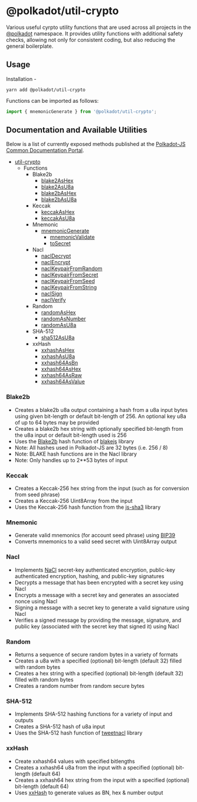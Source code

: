 # @polkadot/util-crypto

Various useful cyrpto utility functions that are used across all projects in the [@polkadot](https://polkadot.js.org) namespace. It provides utility functions with additional safety checks, allowing not only for consistent coding, but also reducing the general boilerplate.

## Usage

Installation -

```
yarn add @polkadot/util-crypto
```

Functions can be imported as follows:

```js
import { mnemonicGenerate } from '@polkadot/util-crypto';
```

## Documentation and Available Utilities

Below is a list of currently exposed methods published at the [Polkadot-JS Common Documentation Portal](https://polkadot.js.org/common/util-crypto/).

- [util-crypto](https://polkadot.js.org/common/util-crypto/README.md)
  - Functions
    - Blake2b
      - [blake2AsHex](https://polkadot.js.org/common/util-crypto/modules/_blake2_ashex_.md)
      - [blake2AsU8a](https://polkadot.js.org/common/util-crypto/modules/_blake2_asu8a_.md)
      - [blake2bAsHex](https://polkadot.js.org/common/util-crypto/modules/_blake2_blake2b_ashex_.md)
      - [blake2bAsU8a](https://polkadot.js.org/common/util-crypto/modules/_blake2_blake2b_asu8a_.md)
    - Keccak
      - [keccakAsHex](https://polkadot.js.org/common/util-crypto/modules/_keccak_ashex_.md)
      - [keccakAsU8a](https://polkadot.js.org/common/util-crypto/modules/_keccak_asu8a_.md)
    - Mnemonic
      - [mnemonicGenerate](https://polkadot.js.org/common/util-crypto/modules/_mnemonic_generate_.md)
	    - [mnemonicValidate](https://polkadot.js.org/common/util-crypto/modules/_mnemonic_validate_.md)
	    - [toSecret](https://polkadot.js.org/common/util-crypto/modules/_mnemonic_tosecret_.md)
    - Nacl
      - [naclDecrypt](https://polkadot.js.org/common/util-crypto/modules/_nacl_decrypt_.md)
      - [naclEncrypt](https://polkadot.js.org/common/util-crypto/modules/_nacl_encrypt_.md)
      - [naclKeypairFromRandom](https://polkadot.js.org/common/util-crypto/modules/_nacl_keypair_fromrandom_.md)
      - [naclKeypairFromSecret](https://polkadot.js.org/common/util-crypto/modules/_nacl_keypair_fromsecret_.md)
      - [naclKeypairFromSeed](https://polkadot.js.org/common/util-crypto/modules/_nacl_keypair_fromseed_.md)
      - [naclKeypairFromString](https://polkadot.js.org/common/util-crypto/modules/_nacl_keypair_fromstring_.md)
      - [naclSign](https://polkadot.js.org/common/util-crypto/modules/_nacl_sign_.md)
      - [naclVerify](https://polkadot.js.org/common/util-crypto/modules/_nacl_verify_.md)
    - Random
      - [randomAsHex](https://polkadot.js.org/common/util-crypto/modules/_random_ashex_.md)
      - [randomAsNumber](https://polkadot.js.org/common/util-crypto/modules/_random_asnumber_.md)
      - [randomAsU8a](https://polkadot.js.org/common/util-crypto/modules/_random_asu8a_.md)
    - SHA-512
      - [sha512AsU8a](https://polkadot.js.org/common/util-crypto/modules/_sha512_asu8a_.md)
    - xxHash
      - [xxhashAsHex](https://polkadot.js.org/common/util-crypto/modules/_xxhash_ashex_.md)
      - [xxhashAsU8a](https://polkadot.js.org/common/util-crypto/modules/_xxhash_asu8a_.md)
      - [xxhash64AsBn](https://polkadot.js.org/common/util-crypto/modules/_xxhash_xxhash64_asbn_.md)
      - [xxhash64AsHex](https://polkadot.js.org/common/util-crypto/modules/_xxhash_xxhash64_ashex_.md)
      - [xxhash64AsRaw](https://polkadot.js.org/common/util-crypto/modules/_xxhash_xxhash64_asraw_.md)
      - [xxhash64AsValue](https://polkadot.js.org/common/util-crypto/modules/_xxhash_xxhash64_asvalue_.md)

### Blake2b

* Creates a blake2b u8a output containing a hash from a u8a input bytes using given bit-length or default bit-length of 256. An optional key u8a of up to 64 bytes may be provided
* Creates a blake2b hex string with optionally specified bit-length from the u8a input or default bit-length used is 256
* Uses the [Blake2b](https://blake2.net/) hash function of [blakejs](https://www.npmjs.com/package/blakejs) library
* Note: All hashes used in Polkadot-JS are 32 bytes (i.e. 256 / 8)
* Note: BLAKE hash functions are in the Nacl library
* Note: Only handles up to 2**53 bytes of input

### Keccak

* Creates a Keccak-256 hex string from the input (such as for conversion from seed phrase)
* Creates a Keccak-256 Uint8Array from the input
* Uses the Keccak-256 hash function from the [js-sha3](https://www.npmjs.com/package/js-sha3) library

### Mnemonic

* Generate valid mnemonics (for account seed phrase) using [BIP39](https://github.com/bitcoin/bips/blob/master/bip-0039.mediawiki)
* Converts mnemonics to a valid seed secret with Uint8Array output

### Nacl

* Implements [NaCl](http://nacl.cr.yp.to/) secret-key authenticated encryption, public-key authenticated encryption, hashing, and public-key signatures
* Decrypts a message that has been encrypted with a secret key using Nacl
* Encrypts a message with a secret key and generates an associated nonce using Nacl
* Signing a message with a secret key to generate a valid signature using Nacl
* Verifies a signed message by providing the message, signature, and public key (associated with the secret key that signed it) using Nacl

### Random

* Returns a sequence of secure random bytes in a variety of formats
* Creates a u8a with a specified (optional) bit-length (default 32) filled with random bytes
* Creates a hex string with a specified (optional) bit-length (default 32) filled with random bytes
* Creates a random number from random secure bytes

### SHA-512

* Implements SHA-512 hashing functions for a variety of input and outputs
* Creates a SHA-512 hash of u8a input
* Uses the SHA-512 hash function of [tweetnacl](https://www.npmjs.com/package/tweetnacl) library

### xxHash

* Create xxhash64 values with specified bitlengths
* Creates a xxhash64 u8a from the input with a specified (optional) bit-length (default 64)
* Creates a xxhash64 hex string from the input with a specified (optional) bit-length (default 64)
* Uses [xxHash](http://cyan4973.github.io/xxHash/) to generate values as BN, hex & number output

